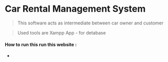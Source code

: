 # Car Rental Management System

> This  software acts as intermediate between car owner and customer

> Used tools are 
> Xampp App - for detabase
>
#### How to run this run this website :

*
